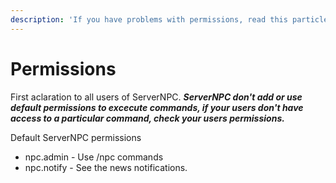 ```yaml
---
description: 'If you have problems with permissions, read this particle article.'
---
```


# Permissions

First aclaration to all users of ServerNPC. _**ServerNPC don't add or use default permissions to excecute commands, if your users don't have access to a particular command, check your users permissions.**_

Default ServerNPC permissions

* npc.admin - Use /npc commands
* npc.notify  - See the news notifications.



